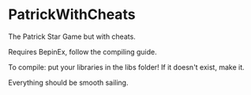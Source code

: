 # PatrickWithCheats
The Patrick Star Game but with cheats.


Requires BepinEx, follow the compiling guide.

To compile: put your libraries in the libs folder! If it doesn't exist, make it.

Everything should be smooth sailing.
